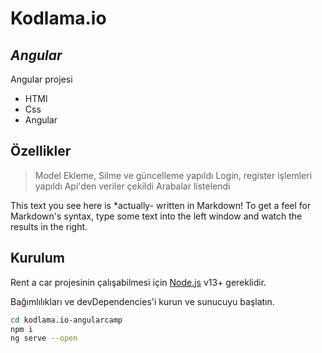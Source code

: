# Kodlama.io
## _Angular_

Angular projesi

- HTMl
- Css
- Angular

## Özellikler

> Model Ekleme, Silme ve güncelleme yapıldı
> Login, register işlemleri yapıldı
> Api'den veriler çekildi
> Arabalar listelendi

This text you see here is *actually- written in Markdown! To get a feel
for Markdown's syntax, type some text into the left window and
watch the results in the right.

## Kurulum

Rent a car projesinin çalışabilmesi için [Node.js](https://nodejs.org/) v13+ gereklidir.

Bağımlılıkları ve devDependencies'i kurun ve sunucuyu başlatın.

```sh
cd kodlama.io-angularcamp
npm i
ng serve --open
```
